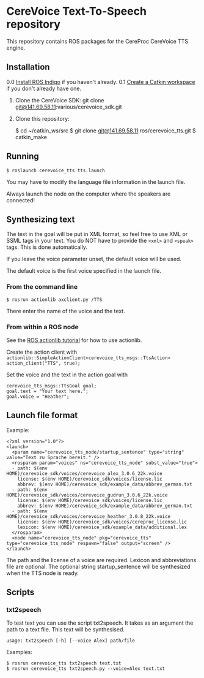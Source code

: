 # CereVoice Text-To-Speech repository

This repository contains ROS packages for the CereProc CereVoice TTS engine.

## Installation

0.0 [Install ROS Indigo](http://wiki.ros.org/indigo/Installation/Ubuntu) if you haven't already.
0.1 [Create a Catkin workspace](http://wiki.ros.org/catkin/Tutorials/create_a_workspace) if you don't already have one.

1.  Clone the CereVoice SDK:
    git clone git@141.69.58.11:various/cerevoice_sdk.git

2.  Clone this repository:

    $ cd ~/catkin_ws/src
    $ git clone git@141.69.58.11:ros/cerevoice_tts.git
    $ catkin_make

## Running

```$ roslaunch cerevoice_tts tts.launch ```

You may have to modify the language file information in the launch file.

Always launch the node on the computer where the speakers are connected!

## Synthesizing text

The text in the goal will be put in XML format, so feel free to use XML or SSML tags in your text.
You do NOT have to provide the `<xml>` and `<speak>` tags. This is done automatically.

If you leave the voice parameter unset, the default voice will be used.

The default voice is the first voice specified in the launch file.

### From the command line

```$ rosrun actionlib axclient.py /TTS ```

There enter the name of the voice and the text.

### From within a ROS node

See the [ROS actionlib tutorial](http://wiki.ros.org/actionlib_tutorials/Tutorials/SimpleActionClient) for how to use actionlib.

Create the action client with
```actionlib::SimpleActionClient<cerevoice_tts_msgs::TtsAction> action_client("TTS", true);```

Set the voice and the text in the action goal with

    cerevoice_tts_msgs::TtsGoal goal;
    goal.text = "Your text here.";
    goal.voice = "Heather";

## Launch file format

Example:

    <?xml version="1.0"?>
    <launch>
      <param name="cerevoice_tts_node/startup_sentence" type="string" value="Text zu Sprache bereit." />
      <rosparam param="voices" ns="cerevoice_tts_node" subst_value="true">
      - path: $(env HOME)/cerevoice_sdk/voices/cerevoice_alex_3.0.6_22k.voice
        license: $(env HOME)/cerevoice_sdk/voices/license.lic
        abbrev: $(env HOME)/cerevoice_sdk/example_data/abbrev_german.txt
      - path: $(env HOME)/cerevoice_sdk/voices/cerevoice_gudrun_3.0.6_22k.voice
        license: $(env HOME)/cerevoice_sdk/voices/license.lic
        abbrev: $(env HOME)/cerevoice_sdk/example_data/abbrev_german.txt
      - path: $(env HOME)/cerevoice_sdk/voices/cerevoice_heather_3.0.8_22k.voice
        license: $(env HOME)/cerevoice_sdk/voices/cereproc_license.lic
        lexicon: $(env HOME)/cerevoice_sdk/example_data/additional.lex
      </rosparam>
      <node name="cerevoice_tts_node" pkg="cerevoice_tts" type="cerevoice_tts_node" respawn="false" output="screen" />
    </launch>

The path and the license of a voice are required. Lexicon and abbreviations file are optional.
The optional string startup_sentence will be synthesized when the TTS node is ready.

## Scripts

### txt2speech

To test text you can use the script txt2speech. It takes as an argument the path to a text file. This text will be synthesised.

    usage: txt2speech [-h] [--voice Alex] path/file

Examples:

    $ rosrun cerevoice_tts txt2speech text.txt
    $ rosrun cerevoice_tts txt2speech.py --voice=Alex text.txt
